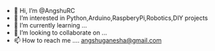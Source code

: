 - 👋 Hi, I’m @AngshuRC
- 👀 I’m interested in Python,Arduino,RaspberyPi,Robotics,DIY projects
- 🌱 I’m currently learning ...
- 💞️ I’m looking to collaborate on ...
- 📫 How to reach me .... angshuganesha@gmail.com

<!---
AngshuRC/AngshuRC is a ✨ special ✨ repository because its `README.md` (this file) appears on your GitHub profile.
You can click the Preview link to take a look at your changes.
--->
